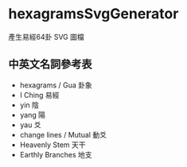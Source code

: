 # hexagramsSvgGenerator
產生易經64卦 SVG 圖檔

## 中英文名詞參考表
* hexagrams / Gua 卦象
* I Ching 易經
* yin 陰
* yang 陽
* yau 爻
* change lines / Mutual 動爻
* Heavenly Stem 天干
* Earthly Branches 地支